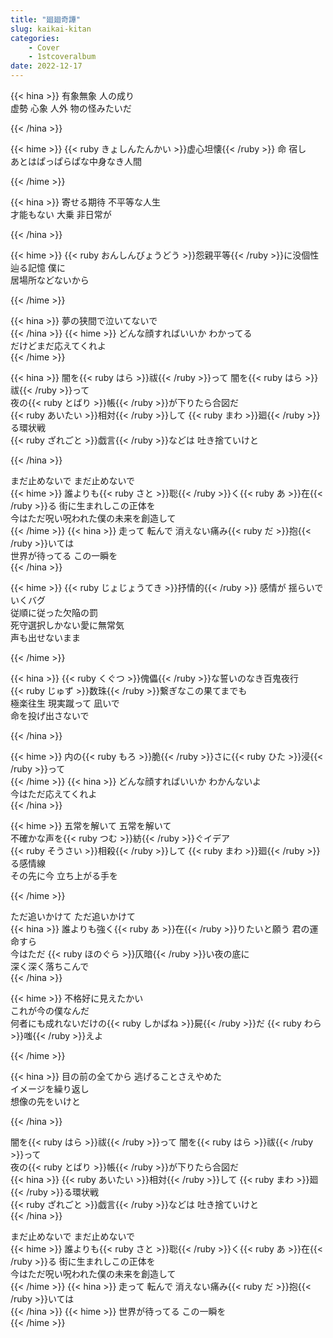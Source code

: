 ```yaml
---
title: "廻廻奇譚"
slug: kaikai-kitan
categories:
    - Cover
    - 1stcoveralbum
date: 2022-12-17
---
```


{{< hina >}}
有象無象 人の成り  
虚勢 心象 人外 物の怪みたいだ  

{{< /hina >}}

{{< hime >}}
{{< ruby きょしんたんかい >}}虚心坦懐{{< /ruby >}} 命 宿し  
あとはぱっぱらぱな中身なき人間  

{{< /hime >}}

{{< hina >}}
寄せる期待 不平等な人生  
才能もない 大乗 非日常が 

{{< /hina >}} 

{{< hime >}}
{{< ruby おんしんびょうどう >}}怨親平等{{< /ruby >}}に没個性  
辿る記憶 僕に  
居場所などないから  

{{< /hime >}}

{{< hina >}}
夢の狭間で泣いてないで  
{{< /hina >}}
{{< hime >}}
どんな顔すればいいか わかってる  
だけどまだ応えてくれよ  
{{< /hime >}}

{{< hina >}}
闇を{{< ruby はら >}}祓{{< /ruby >}}って 闇を{{< ruby はら >}}祓{{< /ruby >}}って  
夜の{{< ruby とばり >}}帳{{< /ruby >}}が下りたら合図だ  
{{< ruby あいたい >}}相対{{< /ruby >}}して {{< ruby まわ >}}廻{{< /ruby >}}る環状戦  
{{< ruby ざれごと >}}戯言{{< /ruby >}}などは 吐き捨ていけと  

{{< /hina >}}

まだ止めないで まだ止めないで  
{{< hime >}}
誰よりも{{< ruby さと >}}聡{{< /ruby >}}く{{< ruby あ >}}在{{< /ruby >}}る 街に生まれしこの正体を  
今はただ呪い呪われた僕の未来を創造して  
{{< /hime >}}
{{< hina >}}
走って 転んで 消えない痛み{{< ruby だ >}}抱{{< /ruby >}}いては  
世界が待ってる この一瞬を  
{{< /hina >}}

{{< hime >}}
{{< ruby じょじょうてき >}}抒情的{{< /ruby >}} 感情が 揺らいでいくバグ  
従順に従った欠陥の罰  
死守選択しかない愛に無常気  
声も出せないまま  

{{< /hime >}}

{{< hina >}}
{{< ruby くぐつ >}}傀儡{{< /ruby >}}な誓いのなき百鬼夜行  
{{< ruby じゅず >}}数珠{{< /ruby >}}繋ぎなこの果てまでも  
極楽往生 現実蹴って 凪いで  
命を投げ出さないで  

{{< /hina >}}

{{< hime >}}
内の{{< ruby もろ >}}脆{{< /ruby >}}さに{{< ruby ひた >}}浸{{< /ruby >}}って  
{{< /hime >}}
{{< hina >}}
どんな顔すればいいか わかんないよ  
今はただ応えてくれよ  
{{< /hina >}}

{{< hime >}}
五常を解いて 五常を解いて  
不確かな声を{{< ruby つむ >}}紡{{< /ruby >}}ぐイデア  
{{< ruby そうさい >}}相殺{{< /ruby >}}して {{< ruby まわ >}}廻{{< /ruby >}}る感情線  
その先に今 立ち上がる手を  

{{< /hime >}}

ただ追いかけて ただ追いかけて  
{{< hina >}}
誰よりも強く{{< ruby あ >}}在{{< /ruby >}}りたいと願う 君の運命すら  
今はただ {{< ruby ほのぐら >}}仄暗{{< /ruby >}}い夜の底に  
深く深く落ちこんで  
{{< /hina >}}

{{< hime >}}
不格好に見えたかい  
これが今の僕なんだ  
何者にも成れないだけの{{< ruby しかばね >}}屍{{< /ruby >}}だ {{< ruby わら >}}嗤{{< /ruby >}}えよ  

{{< /hime >}}

{{< hina >}}
目の前の全てから 逃げることさえやめた  
イメージを繰り返し  
想像の先をいけと  

{{< /hina >}}

闇を{{< ruby はら >}}祓{{< /ruby >}}って 闇を{{< ruby はら >}}祓{{< /ruby >}}って  
夜の{{< ruby とばり >}}帳{{< /ruby >}}が下りたら合図だ  
{{< hina >}}
{{< ruby あいたい >}}相対{{< /ruby >}}して {{< ruby まわ >}}廻{{< /ruby >}}る環状戦  
{{< ruby ざれごと >}}戯言{{< /ruby >}}などは 吐き捨ていけと  
{{< /hina >}}

まだ止めないで まだ止めないで  
{{< hime >}}
誰よりも{{< ruby さと >}}聡{{< /ruby >}}く{{< ruby あ >}}在{{< /ruby >}}る 街に生まれしこの正体を  
今はただ呪い呪われた僕の未来を創造して  
{{< /hime >}}
{{< hina >}}
走って 転んで 消えない痛み{{< ruby だ >}}抱{{< /ruby >}}いては  
{{< /hina >}}
{{< hime >}}
世界が待ってる この一瞬を  
{{< /hime >}}